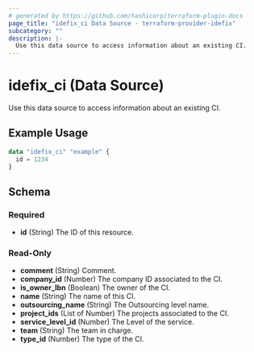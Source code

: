 ```yaml
---
# generated by https://github.com/hashicorp/terraform-plugin-docs
page_title: "idefix_ci Data Source - terraform-provider-idefix"
subcategory: ""
description: |-
  Use this data source to access information about an existing CI.
---
```


# idefix_ci (Data Source)

Use this data source to access information about an existing CI.

## Example Usage

```terraform
data "idefix_ci" "example" {
  id = 1234
}
```

<!-- schema generated by tfplugindocs -->
## Schema

### Required

- **id** (String) The ID of this resource.

### Read-Only

- **comment** (String) Comment.
- **company_id** (Number) The company ID associated to the CI.
- **is_owner_lbn** (Boolean) The owner of the CI.
- **name** (String) The name of this CI.
- **outsourcing_name** (String) The Outsourcing level name.
- **project_ids** (List of Number) The projects associated to the CI.
- **service_level_id** (Number) The Level of the service.
- **team** (String) The team in charge.
- **type_id** (Number) The type of the CI.


